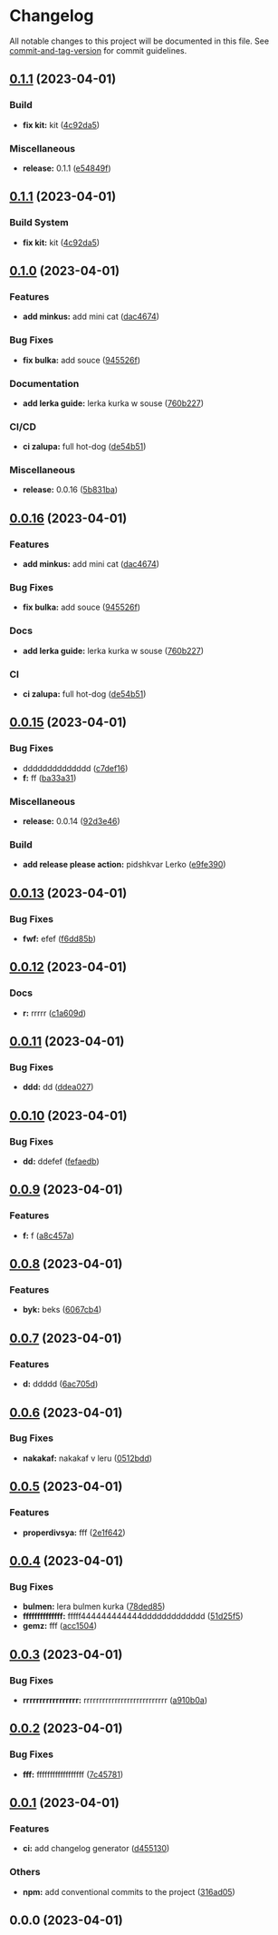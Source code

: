 # Changelog

All notable changes to this project will be documented in this file. See [commit-and-tag-version](https://github.com/absolute-version/commit-and-tag-version) for commit guidelines.

## [0.1.1](https://github.com/waveofdandelion/gpack/compare/v0.1.0...v0.1.1) (2023-04-01)


### Build

* **fix kit:** kit ([4c92da5](https://github.com/waveofdandelion/gpack/commit/4c92da55d8973dcab6ea337d82013951572d2ede))


### Miscellaneous

* **release:** 0.1.1 ([e54849f](https://github.com/waveofdandelion/gpack/commit/e54849f6239acb4813c48ef5b7fd19926f6d7c91))

## [0.1.1](https://github.com/waveofdandelion/gpack/compare/v0.1.0...v0.1.1) (2023-04-01)


### Build System

* **fix kit:** kit ([4c92da5](https://github.com/waveofdandelion/gpack/commit/4c92da55d8973dcab6ea337d82013951572d2ede))

## [0.1.0](https://github.com/waveofdandelion/gpack/compare/v0.0.15...v0.1.0) (2023-04-01)


### Features

* **add minkus:** add mini cat ([dac4674](https://github.com/waveofdandelion/gpack/commit/dac4674675c8f389ef11ff6aa0aff59f5be11919))


### Bug Fixes

* **fix bulka:** add souce ([945526f](https://github.com/waveofdandelion/gpack/commit/945526f7c7728f5ff63fbe9830d6fee855972bc5))


### Documentation

* **add lerka guide:** lerka kurka w souse ([760b227](https://github.com/waveofdandelion/gpack/commit/760b2276abaea13f5b47c12c60a64cd25218caa3))


### CI/CD

* **ci zalupa:** full hot-dog ([de54b51](https://github.com/waveofdandelion/gpack/commit/de54b5196935845f2ec451932f9e1d4874798a00))


### Miscellaneous

* **release:** 0.0.16 ([5b831ba](https://github.com/waveofdandelion/gpack/commit/5b831ba833a93c983d507a7b172c4dfd45888225))

## [0.0.16](https://github.com/waveofdandelion/gpack/compare/v0.0.15...v0.0.16) (2023-04-01)


### Features

* **add minkus:** add mini cat ([dac4674](https://github.com/waveofdandelion/gpack/commit/dac4674675c8f389ef11ff6aa0aff59f5be11919))


### Bug Fixes

* **fix bulka:** add souce ([945526f](https://github.com/waveofdandelion/gpack/commit/945526f7c7728f5ff63fbe9830d6fee855972bc5))


### Docs

* **add lerka guide:** lerka kurka w souse ([760b227](https://github.com/waveofdandelion/gpack/commit/760b2276abaea13f5b47c12c60a64cd25218caa3))


### CI

* **ci zalupa:** full hot-dog ([de54b51](https://github.com/waveofdandelion/gpack/commit/de54b5196935845f2ec451932f9e1d4874798a00))

## [0.0.15](https://github.com/waveofdandelion/gpack/compare/v0.0.14...v0.0.15) (2023-04-01)


### Bug Fixes

* dddddddddddddd ([c7def16](https://github.com/waveofdandelion/gpack/commit/c7def1651b7a771987e171317015a7adfcbe53c0))
* **f:** ff ([ba33a31](https://github.com/waveofdandelion/gpack/commit/ba33a31944670a97f9bef12ef9546f4c052e36ca))


### Miscellaneous

* **release:** 0.0.14 ([92d3e46](https://github.com/waveofdandelion/gpack/commit/92d3e4618e574dc8a65005279bf02acd7e881046))


### Build

* **add release please action:** pidshkvar Lerko ([e9fe390](https://github.com/waveofdandelion/gpack/commit/e9fe390599c028da5e409359c135b34fc6bc03af))

## [0.0.13](https://github.com/waveofdandelion/gpack/compare/v0.0.12...v0.0.13) (2023-04-01)


### Bug Fixes

* **fwf:** efef ([f6dd85b](https://github.com/waveofdandelion/gpack/commit/f6dd85b616c723271bbf4aa7f5e12ffb6370bdb9))

## [0.0.12](https://github.com/waveofdandelion/gpack/compare/v0.0.11...v0.0.12) (2023-04-01)


### Docs

* **r:** rrrrr ([c1a609d](https://github.com/waveofdandelion/gpack/commit/c1a609d053a589ed69ce8916be74e72ee12fb55c))

## [0.0.11](https://github.com/waveofdandelion/gpack/compare/v0.0.10...v0.0.11) (2023-04-01)


### Bug Fixes

* **ddd:** dd ([ddea027](https://github.com/waveofdandelion/gpack/commit/ddea0275bbe5e389bffc5a04f6605c08ed8304df))

## [0.0.10](https://github.com/waveofdandelion/gpack/compare/v0.0.9...v0.0.10) (2023-04-01)


### Bug Fixes

* **dd:** ddefef ([fefaedb](https://github.com/waveofdandelion/gpack/commit/fefaedb73c5f444e897fb99fc7b6906c487e2c92))

## [0.0.9](https://github.com/waveofdandelion/gpack/compare/v0.0.8...v0.0.9) (2023-04-01)


### Features

* **f:** f ([a8c457a](https://github.com/waveofdandelion/gpack/commit/a8c457a1063dfd57b3d390d0986502bc42351a78))

## [0.0.8](https://github.com/waveofdandelion/gpack/compare/v0.0.7...v0.0.8) (2023-04-01)


### Features

* **byk:** beks ([6067cb4](https://github.com/waveofdandelion/gpack/commit/6067cb4e54b4bf7f30cfa29affd9498bfd0a4db0))

## [0.0.7](https://github.com/waveofdandelion/gpack/compare/v0.0.6...v0.0.7) (2023-04-01)


### Features

* **d:** ddddd ([6ac705d](https://github.com/waveofdandelion/gpack/commit/6ac705d66f3c03da0ecd8b75c64f8a22c0d81f22))

## [0.0.6](https://github.com/waveofdandelion/gpack/compare/v0.0.5...v0.0.6) (2023-04-01)


### Bug Fixes

* **nakakaf:** nakakaf v leru ([0512bdd](https://github.com/waveofdandelion/gpack/commit/0512bdd237db6b2597cee14d382bada8f80a92be))

## [0.0.5](https://github.com/waveofdandelion/gpack/compare/v0.0.4...v0.0.5) (2023-04-01)


### Features

* **properdivsya:** fff ([2e1f642](https://github.com/waveofdandelion/gpack/commit/2e1f64292ef93a54cfe6a2873178dc9737f9ae74))

## [0.0.4](https://github.com/waveofdandelion/gpack/compare/v0.0.3...v0.0.4) (2023-04-01)


### Bug Fixes

* **bulmen:** lera bulmen kurka ([78ded85](https://github.com/waveofdandelion/gpack/commit/78ded8514af76c7d0cbe8eb055ee715f33d1955d))
* **ffffffffffffff:** fffff444444444444ddddddddddddd ([51d25f5](https://github.com/waveofdandelion/gpack/commit/51d25f597934da9d6ec6856189f34c6e5b6670c5))
* **gemz:** fff ([acc1504](https://github.com/waveofdandelion/gpack/commit/acc1504444b7f237e32b79e87eaeb0cad5bc2984))

## [0.0.3](https://github.com/waveofdandelion/gpack/compare/v0.0.2...v0.0.3) (2023-04-01)


### Bug Fixes

* **rrrrrrrrrrrrrrrrr:** rrrrrrrrrrrrrrrrrrrrrrrrrrr ([a910b0a](https://github.com/waveofdandelion/gpack/commit/a910b0aa48e73220dc99e8956c005454713697d6))

## [0.0.2](https://github.com/waveofdandelion/gpack/compare/v0.0.1...v0.0.2) (2023-04-01)


### Bug Fixes

* **fff:** ffffffffffffffffff ([7c45781](https://github.com/waveofdandelion/gpack/commit/7c45781896f0fc762e157a2d187ee478c716a70a))

## [0.0.1](https://github.com/waveofdandelion/gpack/compare/v0.0.0...v0.0.1) (2023-04-01)


### Features

* **ci:** add changelog generator ([d455130](https://github.com/waveofdandelion/gpack/commit/d45513050f6e737550f78c59ef5437fb65a7e880))


### Others

* **npm:** add conventional commits to the project ([316ad05](https://github.com/waveofdandelion/gpack/commit/316ad054d1d8a95492a0fa9ef4346b44c6568af1))

## 0.0.0 (2023-04-01)
